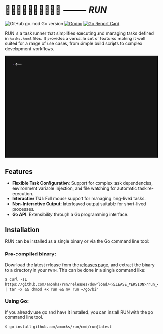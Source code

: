 # 🏃🏽‍♀️🏃🏾‍♂️🏃🏻‍♀️💨 **_⸻ RUN_**

![GitHub go.mod Go version](https://img.shields.io/github/go-mod/go-version/amonks/run?logo=go&logoColor=white&label=%20&labelColor=gray&color=00ADD8)
[![Godoc](https://img.shields.io/badge/go-docs-blue?logo=go&logoColor=white&label=%20&labelColor=gray&color=blue)](https://amonks.github.io/run)
[![Go Report Card](https://goreportcard.com/badge/github.com/amonks/run)](https://goreportcard.com/report/github.com/amonks/run)

RUN is a task runner that simplifies executing and managing tasks defined in `tasks.toml` files. It provides a versatile set of features making it well suited for a range of use cases, from simple build scripts to complex development workflows.

<img alt="interactive TUI" src="screenshots/tui.gif?raw=true" />

## Features

- **Flexible Task Configuration**: Support for complex task dependencies, environment variable injection, and file watching for automatic task re-execution.
- **Interactive TUI**: Full mouse support for managing long-lived tasks.
- **Non-Interactive Output**: Interleaved output suitable for short-lived processes.
- **Go API**: Extensibility through a Go programming interface.

## Installation

RUN can be installed as a single binary or via the Go command line tool:

### **Pre-compiled binary:**

Download the latest release from the [releases page](https://github.com/amonks/run/releases), and extract the binary to a directory in your `PATH`. This can be done in a single command like:

    $ curl -sL https://github.com/amonks/run/releases/download/<RELEASE_VERSION>/run_<RELEASE_ARCH>.tar.gz | tar -x && chmod +x run && mv run ~/go/bin

### **Using Go:**

If you already use go and have it installed, you can install RUN with the go command line tool.

    $ go install github.com/amonks/run/cmd/run@latest

